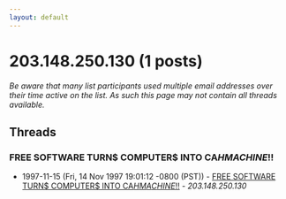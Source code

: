 ```yaml
---
layout: default
---
```


# 203.148.250.130 (1 posts)

_Be aware that many list participants used multiple email addresses over their time active on the list. As such this page may not contain all threads available._

## Threads

### FREE SOFTWARE TURN$ COMPUTER$ INTO CA$H MACHINE$!!
+ 1997-11-15 (Fri, 14 Nov 1997 19:01:12 -0800 (PST)) - [FREE SOFTWARE TURN$ COMPUTER$ INTO CA$H MACHINE$!!](/archive/1997/11/db221bd03a624800409b62c45825dd13c05d833796a57b763172645f3f62c75f) - _203.148.250.130_

